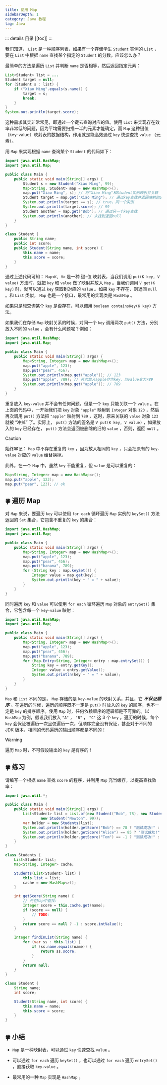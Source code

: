 ```yaml
---
title: 使用 Map
sidebarDepth: 1
category: Java 教程
tag: Java
---
```


::: details 目录
[[toc]]
:::


我们知道， `List` 是一种顺序列表，如果有一个存储学生 `Student` 实例的 `List` ，要在 `List` 中根据 `name` 查找某个指定的 `Student` 的分数，应该怎么办？

最简单的方法是遍历 `List` 并判断 `name` 是否相等，然后返回指定元素：

```java
List<Student> list = ...
Student target = null;
for (Student s : list) {
    if ("Xiao Ming".equals(s.name)) {
        target = s;
        break;
    }
}
System.out.println(target.score);
```


这种需求其实非常常见，即通过一个键去查询对应的值。使用 `List` 来实现存在效率非常低的问题，因为平均需要扫描一半的元素才能确定，而 `Map` 这种键值（key-value）映射表的数据结构，作用就是能高效通过 `key` 快速查找 `value` （元素）。

用 `Map` 来实现根据 `name` 查询某个 `Student` 的代码如下：


```java
import java.util.HashMap;
import java.util.Map;

public class Main {
    public static void main(String[] args) {
        Student s = new Student("Xiao Ming", 99);
        Map<String, Student> map = new HashMap<>();
        map.put("Xiao Ming", s); // 将"Xiao Ming"和Student实例映射并关联
        Student target = map.get("Xiao Ming"); // 通过key查找并返回映射的Student实例
        System.out.println(target == s); // true，同一个实例
        System.out.println(target.score); // 99
        Student another = map.get("Bob"); // 通过另一个key查找
        System.out.println(another); // 未找到返回null
    }
}

class Student {
    public String name;
    public int score;
    public Student(String name, int score) {
        this.name = name;
        this.score = score;
    }
}
```

通过上述代码可知： `Map<K, V>` 是一种 键-值 映射表，当我们调用 `put(K key, V value)` 方法时，就把 `key` 和 `value` 做了映射并放入 `Map` 。当我们调用 `V get(K key)` 时，就可以通过 `key` 获取到对应的 `value` 。如果 `key` 不存在，则返回 `null` 。和 `List` 类似， `Map` 也是一个接口，最常用的实现类是 `HashMap` 。

如果只是想查询某个 `key` 是否存在，可以调用 `boolean containsKey(K key)` 方法。

如果我们在存储 `Map` 映射关系的时候，对同一个 `key` 调用两次 `put()` 方法，分别放入不同的 `value` ，会有什么问题呢？例如：

```java
import java.util.HashMap;
import java.util.Map;

public class Main {
    public static void main(String[] args) {
        Map<String, Integer> map = new HashMap<>();
        map.put("apple", 123);
        map.put("pear", 456);
        System.out.println(map.get("apple")); // 123
        map.put("apple", 789); // 再次放入apple作为key，但value变为789
        System.out.println(map.get("apple")); // 789
    }
}
```

重复放入 `key-value` 并不会有任何问题，但是一个 `key` 只能关联一个 `value` 。在上面的代码中，一开始我们把 `key` 对象 `"apple"` 映射到 `Integer` 对象 `123` ，然后再次调用 `put()` 方法把 `"apple"` 映射到 `789` ，这时，原来关联的 `value` 对象 `123` 就被 “冲掉” 了。实际上， `put()` 方法的签名是 `V put(K key, V value)` ，如果放入的 `key` 已经存在， `put()` 方法会返回被删除的旧的 `value` ，否则，返回 `null` 。


> [!caution]
> 始终牢记： `Map` 中不存在重复的 `key` ，因为放入相同的 `key` ，只会把原有的 `key-value` 对应的 `value` 给替换掉。


此外，在一个 `Map` 中，虽然 `key` 不能重复，但 `value` 是可以重复的：


```java
Map<String, Integer> map = new HashMap<>();
map.put("apple", 123);
map.put("pear", 123); // ok
```


## 🍀 遍历 Map

对 `Map` 来说，要遍历 `key` 可以使用 `for each` 循环遍历 `Map` 实例的 `keySet()` 方法返回的 `Set` 集合，它包含不重复的 `key` 的集合：


```java
import java.util.HashMap;
import java.util.Map;

public class Main {
    public static void main(String[] args) {
        Map<String, Integer> map = new HashMap<>();
        map.put("apple", 123);
        map.put("pear", 456);
        map.put("banana", 789);
        for (String key : map.keySet()) {
            Integer value = map.get(key);
            System.out.println(key + " = " + value);
        }
    }
}
```


同时遍历 `key` 和 `value` 可以使用 `for each` 循环遍历 `Map` 对象的 `entrySet()` 集合，它包含每一个 `key-value` 映射：

```java
import java.util.HashMap;
import java.util.Map;

public class Main {
    public static void main(String[] args) {
        Map<String, Integer> map = new HashMap<>();
        map.put("apple", 123);
        map.put("pear", 456);
        map.put("banana", 789);
        for (Map.Entry<String, Integer> entry : map.entrySet()) {
            String key = entry.getKey();
            Integer value = entry.getValue();
            System.out.println(key + " = " + value);
        }
    }
}
```


`Map` 和 `List` 不同的是， `Map` 存储的是 `key-value` 的映射关系，并且，它 ***不保证顺序*** 。在遍历的时候，遍历的顺序既不一定是 `put()` 时放入的 `key` 的顺序，也不一定是 `key` 的排序顺序。使用 `Map` 时，任何依赖顺序的逻辑都是不可靠的。以 `HashMap` 为例，假设我们放入 `"A"` ， `"B"` ， `"C"` 这 3 个 `key` ，遍历的时候，每个 `key` 会保证被遍历一次且仅遍历一次，但顺序完全没有保证，甚至对于不同的 JDK 版本，相同的代码遍历的输出顺序都是不同的！

> [!WARNING]
> 遍历 `Map` 时，不可假设输出的 `key` 是有序的！


## 🍀 练习

请编写一个根据 `name` 查找 `score` 的程序，并利用 `Map` 充当缓存，以提高查找效率：


```java
import java.util.*;

public class Main {
	public static void main(String[] args) {
		List<Student> list = List.of(new Student("Bob", 78), new Student("Alice", 85), new Student("Brush", 66),
				new Student("Newton", 99));
		var holder = new Students(list);
		System.out.println(holder.getScore("Bob") == 78 ? "测试成功!" : "测试失败!");
		System.out.println(holder.getScore("Alice") == 85 ? "测试成功!" : "测试失败!");
		System.out.println(holder.getScore("Tom") == -1 ? "测试成功!" : "测试失败!");
	}
}

class Students {
	List<Student> list;
	Map<String, Integer> cache;

	Students(List<Student> list) {
		this.list = list;
		cache = new HashMap<>();
	}

	int getScore(String name) {
		// 先在Map中查找:
		Integer score = this.cache.get(name);
		if (score == null) {
			// TODO:
		}
		return score == null ? -1 : score.intValue();
	}

	Integer findInList(String name) {
		for (var ss : this.list) {
			if (ss.name.equals(name)) {
				return ss.score;
			}
		}
		return null;
	}
}

class Student {
	String name;
	int score;

	Student(String name, int score) {
		this.name = name;
		this.score = score;
	}
}
```


## 🍀 小结

- `Map` 是一种映射表，可以通过 `key` 快速查找 `value` 。

- 可以通过 `for each` 遍历 `keySet()` ，也可以通过 `for each` 遍历 `entrySet()` ，直接获取 `key-value` 。

- 最常用的一种 `Map` 实现是 `HashMap` 。


